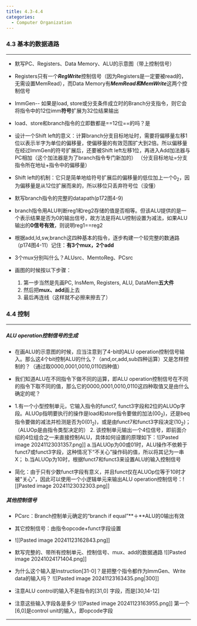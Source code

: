 ```yaml
---
title: 4.3-4.4
categories:
  - Computer Organization
---
```

### 4.3 基本的数据通路
---
-  默写PC、Registers、Data Memory、ALU的示意图（带上控制信号）
	
-  Registers只有一个***RegWrite***控制信号（因为Registers是一定要被read的，无需设置MemRead），而Data Memory有***MemRead和MemWrite***这两个控制信号
	
-  ImmGen-- 如果是load, store或分支条件成立时的Branch分支指令，则它会将指令中的12位imm**符号**扩展为32位结果输出
	
-  load、store和branch指令的立即数都是==12位==的吗？是
	
-  设计一个Shift left的意义：计算branch分支目标地址时，需要将偏移量左移1位以表示半字为单位的偏移量，使偏移量的有效范围扩大到2倍。所以偏移量在经过ImmGen的符号扩展后，还要被Shift left左移1位，再进入Add加法器与PC相加（这个加法器是为了branch指令专门新加的）
  （分支目标地址=分支指令所在地址+指令中的偏移量）
	
-  Shift left的机制：它只是简单地给符号扩展后的偏移量的低位加上一个$0_2$，因为偏移量是从12位扩展而来的，所以移位只丢弃符号位（没懂） 
	
-  默写branch指令的完整的datapath(p172图4-9)
	
-  branch指令用ALU判断reg1和reg2存储的值是否相等。但该ALU提供的是一个表示结果是否为0的输出信号，故方法是将ALU控制设置为减法，如果ALU输出的**0信号有效**，则说明reg1\==reg2
	
-  根据add,ld,sw,branch这四种基本的指令，逐步构建一个较完整的数通路（p174图4-11）记住：**有3个mux，2个add**
	
- 3个mux分别叫什么？ALUsrc、MemtoReg、PCsrc
	
- 画图的时候按以下步骤：
  1. 第一步当然是先画PC, InsMem, Registers, ALU, DataMem**五大件**
  2. 然后把**mux、add**画上去
  3. 最后再连线（这样就不必擦来擦去了）

### 4.4 控制
---
##### ALU operation控制信号的生成
- 在画ALU的示意图的时候，应当注意到了4-bit的ALU operation控制信号输入。那么这4个bit控制ALU的什么？（and,or,add,sub四种运算）又是怎样控制的？（通过取0000,0001,0010,0110四种值）
	
- 我们知道ALU在不同指令下做不同的运算，即ALU operation控制信号在不同的指令下取不同的值，那么它的0000,0001,0010,0110这四种取值又是由什么确定的呢？
	
- 1.有一个小型控制单元，它输入指令的funct7, funct3字段和2位的ALUOp字段。ALUOp指明要执行的操作是load和store指令要做的加法($00_2$)，还是beq指令要做的减法并检测是否为0($01_2$)，或是由funct7和funct3字段决定($10_2$)；（ALUOp是由指令类型决定的）
  2. 该控制单元输出一个4位信号，即前面介绍的4位组合之一来直接控制ALU，具体如何设置的原理如下：![[Pasted image 20241123031357.png]]
	a.当ALUOp为00或01时，ALU操作不依赖于funct7或funct3字段，这种情况下“不关心”操作码的值，所以将其记为一串X；
	b.当ALUOp为10时，根据funct7和funct3来设置ALU的输入控制信号
	

-  简化：由于只有少数funct字段有意义，并且funct仅在ALUOp位等于10时才被"关心"，因此可以使用一个小逻辑单元来输出ALU operation控制信号：![[Pasted image 20241123032303.png]]

##### 其他控制信号
- PCsrc：Branch控制单元确定的“branch if equal”**＋**ALU的0输出有效
	
- 其它控制信号：由指令opcode+funct字段设置
	
-  ![[Pasted image 20241123162843.png]]
	
- 默写完整的、带所有控制单元、控制信号、mux、add的数据通路
	![[Pasted image 20241024171404.png]]
	
- 为什么这个输入是Instruction\[31-0]？是把整个指令都作为ImmGen、Write data的输入吗？
	![[Pasted image 20241123163435.png|300]]
	
- 注意ALU control的输入不是指令的\[31,0] 字段，而是\[30,14-12]
	
- 注意这些输入字段各是多少
	![[Pasted image 20241123163955.png]]
	第一个\[6,0]是control unit的输入，即opcode字段

---
